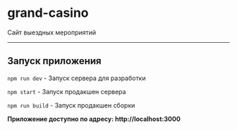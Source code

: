# grand-casino

Сайт выездных мероприятий

***

## Запуск приложения

`npm run dev` - Запуск сервера для разработки

`npm start` - Запуск продакшен сервера

`npm run build` - Запуск продакшен сборки


**Приложение доступно по адресу: http://localhost:3000**
